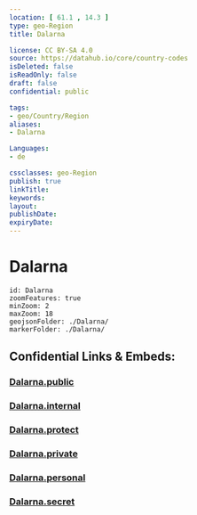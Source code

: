 ```yaml
---
location: [ 61.1 , 14.3 ] 
type: geo-Region
title: Dalarna

license: CC BY-SA 4.0
source: https://datahub.io/core/country-codes
isDeleted: false
isReadOnly: false
draft: false
confidential: public

tags:
- geo/Country/Region
aliases:
- Dalarna

Languages:
- de

cssclasses: geo-Region
publish: true
linkTitle: 
keywords: 
layout: 
publishDate: 
expiryDate: 
---
```


# Dalarna

```leaflet
id: Dalarna
zoomFeatures: true 
minZoom: 2 
maxZoom: 18
geojsonFolder: ./Dalarna/
markerFolder: ./Dalarna/
```


## Confidential Links & Embeds: 

### [Dalarna.public](/_public/\Earth\Continent\Europe\Europe~North\Sweden\Provinces~SwedenDalarna.public.md) 

### [Dalarna.internal](/_internal/\Earth\Continent\Europe\Europe~North\Sweden\Provinces~SwedenDalarna.internal.md) 

### [Dalarna.protect](/_protect/\Earth\Continent\Europe\Europe~North\Sweden\Provinces~SwedenDalarna.protect.md) 

### [Dalarna.private](/_private/\Earth\Continent\Europe\Europe~North\Sweden\Provinces~SwedenDalarna.private.md) 

### [Dalarna.personal](/_personal/\Earth\Continent\Europe\Europe~North\Sweden\Provinces~SwedenDalarna.personal.md) 

### [Dalarna.secret](/_secret/\Earth\Continent\Europe\Europe~North\Sweden\Provinces~SwedenDalarna.secret.md)

